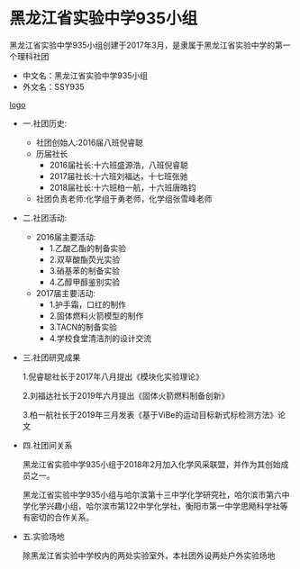 黑龙江省实验中学935小组
======

黑龙江省实验中学935小组创建于2017年3月，是隶属于黑龙江省实验中学的第一个理科社团
* 中文名：黑龙江省实验中学935小组 
* 外文名：SSY935

[logo](http://a1.qpic.cn/psc?/V10A7iv62mPqsM/NrBG0KpF3EQEf3NYGEmENz8OhxEK3O3SPuI5OagQhkDlDJDrfeyyO72uOYQVSFFn.xnrGfk7JFeW2UwcoULUmQ!!/c&ek=1&kp=1&pt=0&bo=JAP2AQAAAAADJ9I!&tl=1&vuin=1649157526&tm=1579878000&sce=60-2-2&rf=newphoto&t=5)

* 一.社团历史:
  * 社团创始人:2016届八班倪睿聪
  * 历届社长
    * 2016届社长:十六班盛源浩，八班倪睿聪
    * 2017届社长:十六班刘福达，十七班张驰
    * 2018届社长:十六班柏一航，十六班唐皓钧
  * 社团负责老师:化学组于勇老师，化学组张雪峰老师

* 二.社团活动:
  * 2016届主要活动:
    * 1.乙酸乙酯的制备实验
    * 2.双草酸酯荧光实验
    * 3.硝基苯的制备实验
    * 4.乙醇甲醇鉴别实验
  * 2017届主要活动:
    * 1.护手霜，口红的制作
    * 2.固体燃料火箭模型的制作
    * 3.TACN的制备实验
    * 4.学校食堂清洁剂的设计交流

* 三.社团研究成果
  
  1.倪睿聪社长于2017年八月提出《模块化实验理论》
  
  2.刘福达社长于2019年六月提出《固体火箭燃料制备创新》
  
  3.柏一航社长于2019年三月发表《基于ViBe的运动目标新式标检测方法》论文

* 四.社团间关系
  
  黑龙江省实验中学935小组于2018年2月加入化学风采联盟，并作为其创始成员之一。
  
  黑龙江省实验中学935小组与哈尔滨第十三中学化学研究社，哈尔滨市第六中学化学兴趣小组，哈尔滨市第122中学化学社，衡阳市第一中学思飏科学社等有密切的合作关系。

* 五.实验场地
  
  除黑龙江省实验中学校内的两处实验室外，本社团外设两处户外实验场地

